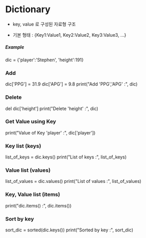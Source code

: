 # Dictionary
- key, value 로 구성된 자료형 구조

- 기본 형태 : {Key1:Value1, Key2:Value2, Key3:Value3, ...}



##### Example

dic = {'player':'Stephen', 'height':191}



### Add
dic['PPG'] = 31.9
dic['APG'] = 9.8
print("Add 'PPG','APG' :", dic)



### Delete
del dic['height']
print("Delete 'height' :", dic)



### Get Value using Key
print("Value of Key 'player' :", dic['player'])



### Key list (keys)
list_of_keys = dic.keys()
print("List of keys :", list_of_keys)



### Value list (values)
list_of_values = dic.values()
print("List of values :", list_of_values)



### Key, Value list (items)
print("dic.items() :", dic.items())



### Sort by key

sort_dic = sorted(dic.keys())
print("Sorted by key :", sort_dic)